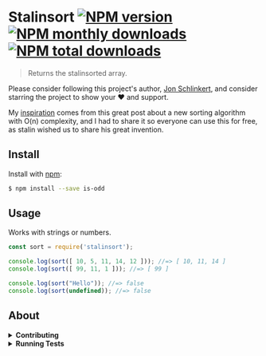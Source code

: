 # Stalinsort [![NPM version](https://img.shields.io/npm/v/stalinsort.svg?style=flat)](https://www.npmjs.com/package/stalinsort)[![NPM monthly downloads](https://img.shields.io/npm/dm/stalinsort.svg?style=flat)](https://npmjs.org/package/stalinsort) [![NPM total downloads](https://img.shields.io/npm/dt/stalinsort.svg?style=flat)](https://npmjs.org/package/stalinsort)

> Returns the stalinsorted array.

Please consider following this project's author, [Jon Schlinkert](https://github.com/joniator), and consider starring the project to show your :heart: and support.

My [inspiration](https://new.reddit.com/r/ProgrammerHumor/comments/9s9kgn/nononsense_sorting_algorithm) comes from this great post about a new sorting algorithm with O(n) complexity, and I had to share it so everyone can use this for free, as stalin wished us to share his great invention.

## Install

Install with [npm](https://www.npmjs.com/):

```sh
$ npm install --save is-odd
```

## Usage

Works with strings or numbers.

```js
const sort = require('stalinsort');

console.log(sort([ 10, 5, 11, 14, 12 ])); //=> [ 10, 11, 14 ]
console.log(sort([ 99, 11, 1 ])); //=> [ 99 ]

console.log(sort("Hello")); //=> false
console.log(sort(undefined)); //=> false
```

## About

<details>
<summary><strong>Contributing</strong></summary>

Pull requests and stars are always welcome. For bugs and feature requests, [please create an issue](../../issues/new).

</details>

<details>
<summary><strong>Running Tests</strong></summary>

Running and reviewing unit tests is a great way to get familiarized with a library and its API. You can install dependencies and run tests with the following command:

```sh
$ npm install && npm test
```

</details>